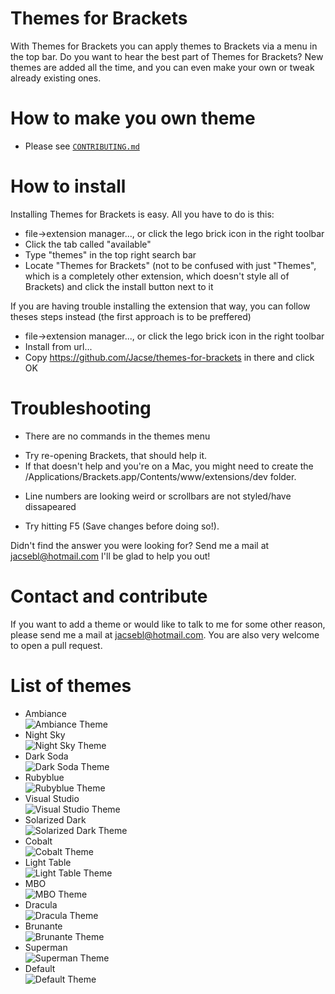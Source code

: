 Themes for Brackets
==================
With Themes for Brackets you can apply themes to Brackets via a menu in the top bar. Do you want to hear the best part of Themes for Brackets? New themes are added all the time, and you can even make your own or tweak already existing ones.

How to make you own theme
==================
* Please see [`CONTRIBUTING.md`](CONTRIBUTING.md)

How to install
==================
Installing Themes for Brackets is easy. All you have to do is this:
* file->extension manager..., or click the lego brick icon in the right toolbar
* Click the tab called "available"
* Type "themes" in the top right search bar
* Locate "Themes for Brackets" (not to be confused with just "Themes", which is a completely other extension, which doesn't style all of Brackets) and click the install button next to it

If you are having trouble installing the extension that way, you can follow theses steps instead (the first approach is to be preffered)
* file->extension manager..., or click the lego brick icon in the right toolbar
* Install from url...
* Copy https://github.com/Jacse/themes-for-brackets in there and click OK

Troubleshooting
==================
* There are no commands in the themes menu
 - Try re-opening Brackets, that should help it.
 - If that doesn't help and you're on a Mac, you might need to create the /Applications/Brackets.app/Contents/www/extensions/dev folder.
* Line numbers are looking weird or scrollbars are not styled/have dissapeared
 - Try hitting F5 (Save changes before doing so!).

Didn't find the answer you were looking for? Send me a mail at jacsebl@hotmail.com I'll be glad to help you out!


Contact and contribute
==================
If you want to add a theme or would like to talk to me for some other reason, please send me a mail at jacsebl@hotmail.com. You are also very welcome to open a pull request.

List of themes
==================
* Ambiance <br />![Ambiance Theme](https://raw.github.com/Jacse/themes-for-brackets/master/images/ambiance.png)
* Night Sky <br />![Night Sky Theme](https://raw.github.com/Jacse/themes-for-brackets/master/images/night-sky.png)
* Dark Soda <br />![Dark Soda Theme](https://raw.github.com/Jacse/themes-for-brackets/master/images/dark-soda.png)
* Rubyblue <br />![Rubyblue Theme](https://raw.github.com/Jacse/themes-for-brackets/master/images/rubyblue.png)
* Visual Studio <br />![Visual Studio Theme](https://raw.github.com/Jacse/themes-for-brackets/master/images/visual-studio.png)
* Solarized Dark <br />![Solarized Dark Theme](https://raw.github.com/Jacse/themes-for-brackets/master/images/solarized-dark.png)
* Cobalt <br />![Cobalt Theme](https://raw.github.com/Jacse/themes-for-brackets/master/images/cobalt.png)
* Light Table <br />![Light Table Theme](https://raw.github.com/Jacse/themes-for-brackets/master/images/light-table.png)
* MBO <br />![MBO Theme](https://raw.github.com/Jacse/themes-for-brackets/master/images/mbo.png)
* Dracula <br />![Dracula Theme](https://raw.github.com/Jacse/themes-for-brackets/master/images/dracula.png)
* Brunante <br />![Brunante Theme](https://raw.github.com/Jacse/themes-for-brackets/master/images/brunante.png)
* Superman <br />![Superman Theme](https://raw.github.com/Jacse/themes-for-brackets/master/images/superman.png)
* Default <br />![Default Theme](https://raw.github.com/Jacse/themes-for-brackets/master/images/default.png)
